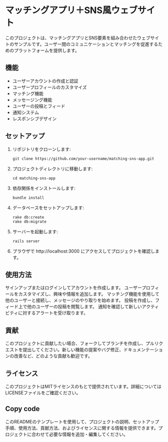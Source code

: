 # マッチングアプリ＋SNS風ウェブサイト

このプロジェクトは、マッチングアプリとSNS要素を組み合わせたウェブサイトのサンプルです。ユーザー間のコミュニケーションとマッチングを促進するためのプラットフォームを提供します。

## 機能

- ユーザーアカウントの作成と認証
- ユーザープロフィールのカスタマイズ
- マッチング機能
- メッセージング機能
- ユーザーの投稿とフィード
- 通知システム
- レスポンシブデザイン

## セットアップ

1. リポジトリをクローンします:

   ```shell
   git clone https://github.com/your-username/matching-sns-app.git
   ```
2. プロジェクトディレクトリに移動します:

   ```shell
   cd matching-sns-app
   ```
3. 依存関係をインストールします:

   ```shell
   bundle install
   ```
4. データベースをセットアップします:

   ```shell
   rake db:create
   rake db:migrate
   ```
5. サーバーを起動します:

   ```shell
   rails server
   ```
6. ブラウザで http://localhost:3000 にアクセスしてプロジェクトを確認します。

## 使用方法
サインアップまたはログインしてアカウントを作成します。
ユーザープロフィールをカスタマイズし、興味や情報を追加します。
マッチング機能を使用して他のユーザーと接続し、メッセージのやり取りを始めます。
投稿を作成し、フィード上で他のユーザーの投稿を閲覧します。
通知を確認して新しいアクティビティに対するアラートを受け取ります。

## 貢献
このプロジェクトに貢献したい場合、フォークしてブランチを作成し、プルリクエストを提出してください。新しい機能の提案やバグ修正、ドキュメンテーションの改善など、どのような貢献も歓迎です。

## ライセンス
このプロジェクトはMITライセンスのもとで提供されています。詳細についてはLICENSEファイルをご確認ください。

## Copy code

このREADMEのテンプレートを使用して、プロジェクトの説明、セットアップ手順、使用方法、貢献方法、およびライセンスに関する情報を提供できます。プロジェクトに合わせて必要な情報を追加・編集してください。